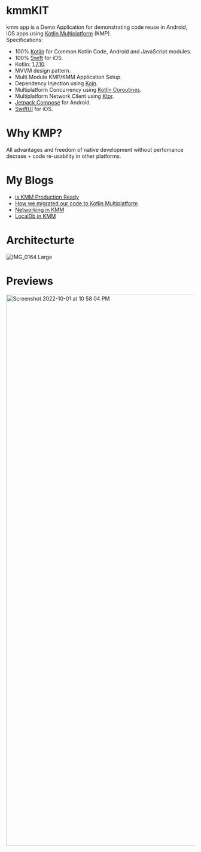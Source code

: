 # kmmKIT
kmm app is a Demo Application for demonstrating code reuse in Android, iOS  apps using [Kotlin Multiplatform](https://kotlinlang.org/docs/multiplatform.html) (KMP).
<br/>
Specifications:
* 100% [Kotlin](https://kotlinlang.org/) for Common Kotlin Code, Android and JavaScript modules.
* 100% [Swift](https://www.swift.org/) for iOS.
* Kotlin: [1.7.10](https://kotlinlang.org/docs/releases.html).
* MVVM design pattern.
* Multi Module KMP/KMM Application Setup.
* Dependency Injection using [Koin](https://insert-koin.io/).
* Multiplatform Concurrency using [Kotlin Coroutines](https://github.com/Kotlin/kotlinx.coroutines).
* Multiplatform Network Client using [Ktor](https://ktor.io/).
* [Jetpack Compose](https://developer.android.com/jetpack/compose) for Android.
* [SwiftUI](https://developer.apple.com/xcode/swiftui/) for iOS.


# Why KMP?
All advantages and freedom of native development without perfomance decrase + code re-usability in other platforms.

# My Blogs
* [is KMM Production Ready](https://medium.com/mounty-engineering/is-kmm-production-ready-how-we-migrated-our-code-to-kotlin-multiplatform-mobile-part-1-d7329874a402/)
* [How we migrated our code to Kotlin Multiplatform](https://medium.com/mounty-engineering/is-kmm-production-ready-how-we-migrated-our-code-to-kotlin-multiplatform-mobile-part-1-d7329874a402/)
* [Networking in KMM](https://medium.com/mounty-engineering/networking-in-kmm-ktor-part-3-78ec68787f6a)
* [LocalDb in KMM](https://medium.com/mounty-engineering/localdb-in-kmm-sqldelight-part-4-573ea0904156)

# Architecturte
![IMG_0164 Large](https://user-images.githubusercontent.com/26837182/193422633-dcc213ef-d2ff-4bc7-8b06-9677ef639f87.jpeg)



# Previews
<img width="1470" alt="Screenshot 2022-10-01 at 10 58 04 PM" src="https://user-images.githubusercontent.com/26837182/193421867-b059295e-f24c-4006-be0c-0c557aa68ed8.png">

